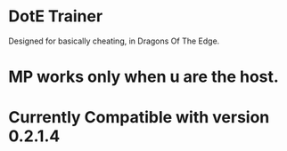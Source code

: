 # DotE Trainer
Designed for basically cheating, in Dragons Of The Edge.

# MP works only when u are the host.

# Currently Compatible with version 0.2.1.4
